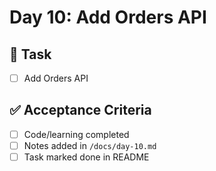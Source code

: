 # Day 10: Add Orders API

## 🎯 Task
- [ ] Add Orders API

## ✅ Acceptance Criteria
- [ ] Code/learning completed
- [ ] Notes added in `/docs/day-10.md`
- [ ] Task marked done in README
